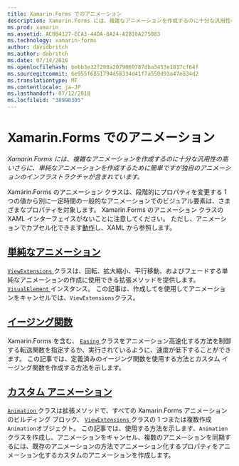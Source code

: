 ```yaml
---
title: Xamarin.Forms でのアニメーション
description: Xamarin.Forms には、複雑なアニメーションを作成するのに十分な汎用性の高いさらに、単純なアニメーションを作成するために簡単ですが独自のアニメーションのインフラストラクチャが含まれています。
ms.prod: xamarin
ms.assetid: AC0B4127-ECA3-44DA-8A24-A2B10A275083
ms.technology: xamarin-forms
author: davidbritch
ms.author: dabritch
ms.date: 07/14/2016
ms.openlocfilehash: bebb3e32f298a2079069787dba3453e1817cf64f
ms.sourcegitcommit: 6e955f6851794d58334d41f7a550d93a47e834d2
ms.translationtype: MT
ms.contentlocale: ja-JP
ms.lasthandoff: 07/12/2018
ms.locfileid: "38998305"
---
```

# <a name="animation-in-xamarinforms"></a>Xamarin.Forms でのアニメーション

_Xamarin.Forms には、複雑なアニメーションを作成するのに十分な汎用性の高いさらに、単純なアニメーションを作成するために簡単ですが独自のアニメーションのインフラストラクチャが含まれています。_

Xamarin.Forms のアニメーション クラスは、段階的にプロパティを変更する 1 つの値から別に一定時間の一般的なアニメーションでのビジュアル要素は、さまざまなプロパティを対象します。 Xamarin.Forms のアニメーション クラスの XAML インターフェイスがないことに注意してください。 ただし、アニメーションでカプセル化できます[動作](~/xamarin-forms/app-fundamentals/behaviors/index.md)し、XAML から参照します。

## <a name="simple-animationssimplemd"></a>[単純なアニメーション](simple.md)

[ `ViewExtensions` ](xref:Xamarin.Forms.ViewExtensions)クラスは、回転、拡大縮小、平行移動、およびフェードする単純なアニメーションの作成に使用できる拡張メソッドを提供します。 [ `VisualElement` ](xref:Xamarin.Forms.VisualElement)インスタンス。 この記事は、作成してを使用してアニメーションをキャンセルでは、`ViewExtensions`クラス。

## <a name="easing-functionseasingmd"></a>[イージング関数](easing.md)

Xamarin.Forms を含む、 [ `Easing` ](xref:Xamarin.Forms.Easing)クラスをアニメーション高速化する方法を制御する転送関数を指定するか、実行されているように、速度が低下することができます。 この記事では、定義済みのイージング関数を使用する方法とカスタム イージング関数を作成する方法を示します。

## <a name="custom-animationscustommd"></a>[カスタム アニメーション](custom.md)

[ `Animation` ](xref:Xamarin.Forms.Animation)クラスは拡張メソッドで、すべての Xamarin.Forms アニメーションのビルディング ブロック、 [ `ViewExtensions` ](xref:Xamarin.Forms.ViewExtensions)クラスの 1 つまたは複数作成`Animation`オブジェクト。 この記事では、使用する方法を示します、`Animation`クラスを作成し、アニメーションをキャンセル、複数のアニメーションを同期するには、既存のアニメーションの方法でアニメーション化するプロパティをアニメーション化するカスタムのアニメーションを作成します。
